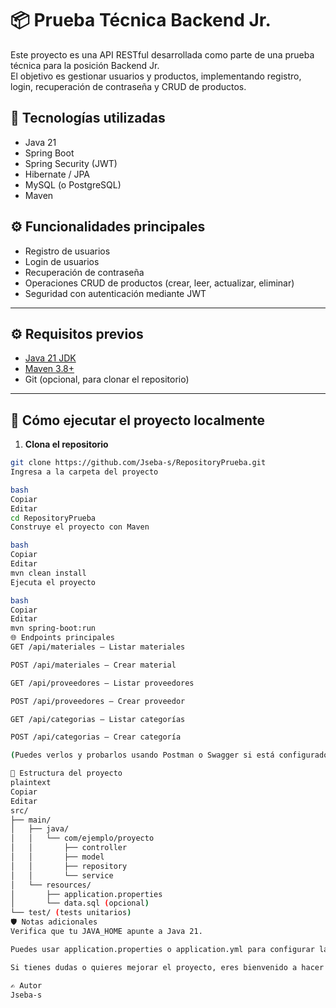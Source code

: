 
# 📦 Prueba Técnica Backend Jr.

Este proyecto es una API RESTful desarrollada como parte de una prueba técnica para la posición Backend Jr.  
El objetivo es gestionar usuarios y productos, implementando registro, login, recuperación de contraseña y CRUD de productos.

## 🚀 Tecnologías utilizadas
- Java 21
- Spring Boot
- Spring Security (JWT)
- Hibernate / JPA
- MySQL (o PostgreSQL)
- Maven

## ⚙️ Funcionalidades principales
- Registro de usuarios
- Login de usuarios
- Recuperación de contraseña
- Operaciones CRUD de productos (crear, leer, actualizar, eliminar)
- Seguridad con autenticación mediante JWT

---

## ⚙️ Requisitos previos

- [Java 21 JDK](https://jdk.java.net/21/)
- [Maven 3.8+](https://maven.apache.org/)
- Git (opcional, para clonar el repositorio)

---

## 🚀 Cómo ejecutar el proyecto localmente

1. **Clona el repositorio**
```bash
git clone https://github.com/Jseba-s/RepositoryPrueba.git
Ingresa a la carpeta del proyecto

bash
Copiar
Editar
cd RepositoryPrueba
Construye el proyecto con Maven

bash
Copiar
Editar
mvn clean install
Ejecuta el proyecto

bash
Copiar
Editar
mvn spring-boot:run
🌐 Endpoints principales
GET /api/materiales – Listar materiales

POST /api/materiales – Crear material

GET /api/proveedores – Listar proveedores

POST /api/proveedores – Crear proveedor

GET /api/categorias – Listar categorías

POST /api/categorias – Crear categoría

(Puedes verlos y probarlos usando Postman o Swagger si está configurado)

📁 Estructura del proyecto
plaintext
Copiar
Editar
src/
├── main/
│   ├── java/
│   │   └── com/ejemplo/proyecto
│   │       ├── controller
│   │       ├── model
│   │       ├── repository
│   │       └── service
│   └── resources/
│       ├── application.properties
│       └── data.sql (opcional)
└── test/ (tests unitarios)
🛡️ Notas adicionales
Verifica que tu JAVA_HOME apunte a Java 21.

Puedes usar application.properties o application.yml para configurar la base de datos y puerto.

Si tienes dudas o quieres mejorar el proyecto, eres bienvenido a hacer un pull request.

✍️ Autor
Jseba-s
